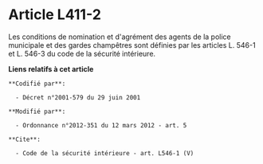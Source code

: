 # Article L411-2

Les conditions de nomination et d'agrément des agents de la police municipale et des gardes champêtres sont définies par les
articles L. 546-1 et L. 546-3 du code de la sécurité intérieure.

**Liens relatifs à cet article**

	**Codifié par**:

	  - Décret n°2001-579 du 29 juin 2001

	**Modifié par**:

	  - Ordonnance n°2012-351 du 12 mars 2012 - art. 5

	**Cite**:

	  - Code de la sécurité intérieure - art. L546-1 (V)

